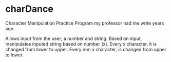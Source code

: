 # charDance
Character Manipulation Practice
Program my professor had me write years ago. 

Allows input from the user; a number and string.
Based on input, manipulates inputed string based on number (x).
Every x character, it is changed from lower to upper.
Every non x character, is changed from upper to lower.
